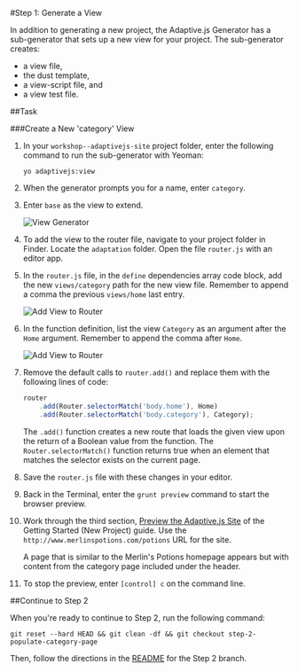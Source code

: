 #Step 1: Generate a View

In addition to generating a new project, the Adaptive.js Generator has a sub-generator that sets up a new view for your project. The sub-generator creates:
* a view file,
* the dust template,
* a view-script file, and
* a view test file.


##Task

###Create a New 'category' View 

1. In your `workshop--adaptivejs-site` project folder, enter the following command to run the sub-generator with Yeoman:

    ```
    yo adaptivejs:view
    ```

2. When the generator prompts you for a name, enter `category`.
3. Enter `base` as the view to extend.

    ![View Generator](https://s3.amazonaws.com/uploads.hipchat.com/15359/64553/VXQhsUYEz8Jjnqj/Screen%20Shot%202015-01-15%20at%205.05.49%20PM.png)

4. To add the view to the router file, navigate to your project folder in Finder. Locate the `adaptation` folder. Open the file `router.js` with an editor app.
5. In the `router.js` file, in the `define` dependencies array code block, add the new `views/category` path for the new view file. Remember to append a comma the previous `views/home` last entry. 

    ![Add View to Router](https://s3.amazonaws.com/uploads.hipchat.com/15359/64553/6ShtDgoKJvxKuCq/Screen%20Shot%202015-02-05%20at%201.15.29%20PM.png)
    
6. In the function definition, list the view `Category` as an argument after the `Home` argument. Remember to append the comma after `Home`.


    ![Add View to Router](https://s3.amazonaws.com/uploads.hipchat.com/15359/64553/6ShtDgoKJvxKuCq/Screen%20Shot%202015-02-05%20at%201.15.29%20PM.png)

7. Remove the default calls to `router.add()` and replace them with the following lines of code:

    ```javascript
    router
        .add(Router.selectorMatch('body.home'), Home)
        .add(Router.selectorMatch('body.category'), Category);
    ```

    The `.add()` function creates a new route that loads the given view upon the return of a Boolean value from the function. The `Router.selectorMatch()` function returns true when an element that matches the selector exists on the current page.

8. Save the `router.js` file with these changes in your editor.
9. Back in the Terminal, enter the `grunt preview` command to start the browser preview.
10. Work through the third section, [Preview the Adaptive.js Site](https://cloud.mobify.com/docs/adaptivejs/getting-started/new-project/#/start-adaptivejs-server) of the Getting Started (New Project) guide.
    Use the `http://www.merlinspotions.com/potions` URL for the site.

    A page that is similar to the Merlin's Potions homepage appears but with content from the category page included under the header.

11. To stop the preview, enter `[control] c` on the command line.

##Continue to Step 2

When you're ready to continue to Step 2, run the following command:

```
git reset --hard HEAD && git clean -df && git checkout step-2-populate-category-page
```

Then, follow the directions in the  [README](https://github.com/mobify/workshop--adaptivejs-site/blob/step-2-populate-category-page/README.md) for the Step 2 branch.

